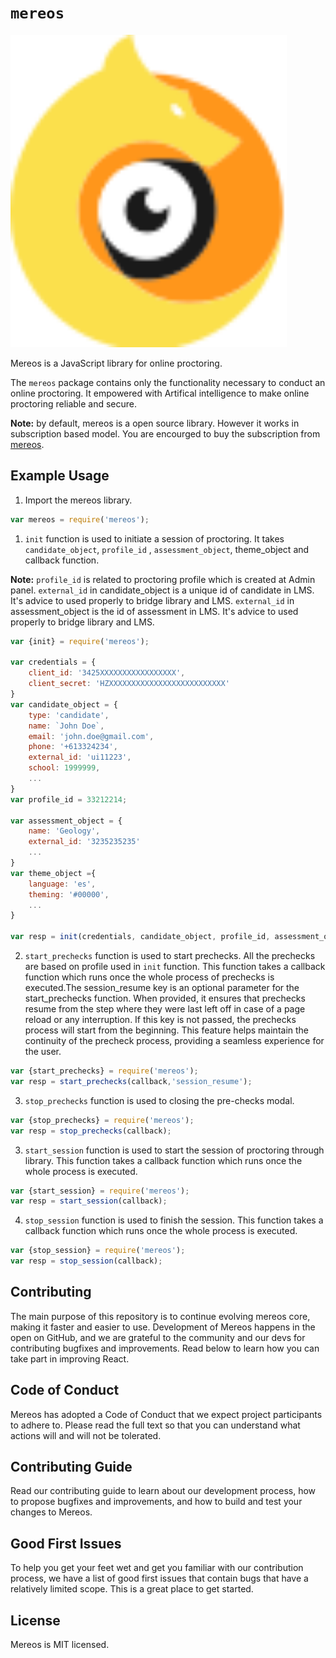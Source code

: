# `mereos`

<img src="logo.svg" alt="mereos" height="500"/>

Mereos is a JavaScript library for online proctoring.

The `mereos` package contains only the functionality necessary to conduct an online proctoring. It empowered with Artifical intelligence to make online proctoring reliable and secure.

**Note:** by default, mereos is a open source library. However it works in subscription based model. You are encourged to buy the subscription from [mereos](https://mereos.eu). 

## Example Usage

1. Import the mereos library.

```js
var mereos = require('mereos');
```

1. `init` function is used to initiate a session of proctoring. It takes `candidate_object`, `profile_id` , `assessment_object`, theme_object and callback function.

**Note:** 
`profile_id` is related to proctoring profile which is created at Admin panel.
`external_id` in candidate_object is a unique id of candidate in LMS. It's advice to used properly to bridge library and LMS. 
`external_id` in assessment_object is the id of assessment in LMS. It's advice to used properly to bridge library and LMS. 

```js
var {init} = require('mereos');

var credentials = {
    client_id: '3425XXXXXXXXXXXXXXXXX',
	client_secret: 'HZXXXXXXXXXXXXXXXXXXXXXXXXXX'
}
var candidate_object = {
    type: 'candidate',
    name: `John Doe`,
    email: 'john.doe@gmail.com',
    phone: '+613324234',
    external_id: 'ui11223',
    school: 1999999,
    ...
}
var profile_id = 33212214;

var assessment_object = {
    name: 'Geology',
    external_id: '3235235235' 
    ...
}
var theme_object ={
    language: 'es',
    theming: '#00000',
    ...
}

var resp = init(credentials, candidate_object, profile_id, assessment_object, theme_object,callback);
```

2. `start_prechecks` function is used to start prechecks. All the prechecks are based on profile used in `init` function. This function takes a callback function which runs once the whole process of prechecks is executed.The session_resume key is an optional parameter for the start_prechecks function. When provided, it ensures that prechecks resume from the step where they were last left off in case of a page reload or any interruption. If this key is not passed, the prechecks process will start from the beginning. This feature helps maintain the continuity of the precheck process, providing a seamless experience for the user.

```js
var {start_prechecks} = require('mereos');
var resp = start_prechecks(callback,'session_resume');
```

3. `stop_prechecks` function is used to closing the pre-checks modal.
```js
var {stop_prechecks} = require('mereos');
var resp = stop_prechecks(callback);
```

3. `start_session` function is used to start the session of proctoring through library. This function takes a callback function which runs once the whole process is executed.

```js
var {start_session} = require('mereos');
var resp = start_session(callback);
```

4. `stop_session` function is used to finish the session. This function takes a callback function which runs once the whole process is executed.

```js
var {stop_session} = require('mereos');
var resp = stop_session(callback);
```

## Contributing
The main purpose of this repository is to continue evolving mereos core, making it faster and easier to use. Development of Mereos happens in the open on GitHub, and we are grateful to the community and our devs for contributing bugfixes and improvements. Read below to learn how you can take part in improving React.

## Code of Conduct
Mereos has adopted a Code of Conduct that we expect project participants to adhere to. Please read the full text so that you can understand what actions will and will not be tolerated.

## Contributing Guide
Read our contributing guide to learn about our development process, how to propose bugfixes and improvements, and how to build and test your changes to Mereos.

## Good First Issues
To help you get your feet wet and get you familiar with our contribution process, we have a list of good first issues that contain bugs that have a relatively limited scope. This is a great place to get started.

## License
Mereos is MIT licensed.
